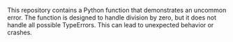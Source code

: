 This repository contains a Python function that demonstrates an uncommon error. The function is designed to handle division by zero, but it does not handle all possible TypeErrors. This can lead to unexpected behavior or crashes.